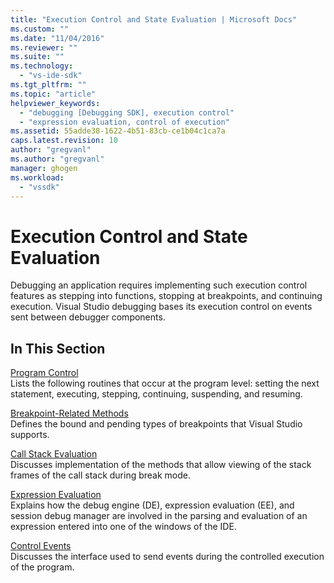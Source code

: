 ```yaml
---
title: "Execution Control and State Evaluation | Microsoft Docs"
ms.custom: ""
ms.date: "11/04/2016"
ms.reviewer: ""
ms.suite: ""
ms.technology: 
  - "vs-ide-sdk"
ms.tgt_pltfrm: ""
ms.topic: "article"
helpviewer_keywords: 
  - "debugging [Debugging SDK], execution control"
  - "expression evaluation, control of execution"
ms.assetid: 55adde38-1622-4b51-83cb-ce1b04c1ca7a
caps.latest.revision: 10
author: "gregvanl"
ms.author: "gregvanl"
manager: ghogen
ms.workload: 
  - "vssdk"
---
```

# Execution Control and State Evaluation
Debugging an application requires implementing such execution control features as stepping into functions, stopping at breakpoints, and continuing execution. Visual Studio debugging bases its execution control on events sent between debugger components.  
  
## In This Section  
 [Program Control](../../extensibility/debugger/program-control.md)  
 Lists the following routines that occur at the program level: setting the next statement, executing, stepping, continuing, suspending, and resuming.  
  
 [Breakpoint-Related Methods](../../extensibility/debugger/breakpoint-related-methods.md)  
 Defines the bound and pending types of breakpoints that Visual Studio supports.  
  
 [Call Stack Evaluation](../../extensibility/debugger/call-stack-evaluation.md)  
 Discusses implementation of the methods that allow viewing of the stack frames of the call stack during break mode.  
  
 [Expression Evaluation](../../extensibility/debugger/expression-evaluation-visual-studio-debugging-sdk.md)  
 Explains how the debug engine (DE), expression evaluation (EE), and session debug manager are involved in the parsing and evaluation of an expression entered into one of the windows of the IDE.  
  
 [Control Events](../../extensibility/debugger/control-events.md)  
 Discusses the interface used to send events during the controlled execution of the program.